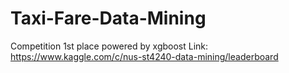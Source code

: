 # Taxi-Fare-Data-Mining
Competition 1st place powered by xgboost
Link: https://www.kaggle.com/c/nus-st4240-data-mining/leaderboard
